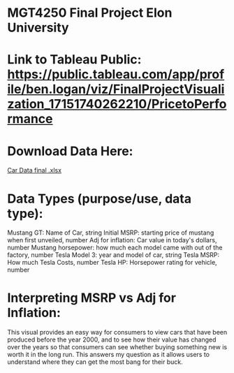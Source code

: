 # MGT4250 Final Project Elon University
# Link to Tableau Public: https://public.tableau.com/app/profile/ben.logan/viz/FinalProjectVisualization_17151740262210/PricetoPerformance

# Download Data Here:
[Car Data final .xlsx](https://github.com/bcvlogan/MGT4250Project/files/15250672/Car.Data.final.xlsx)
# Data Types (purpose/use, data type):
Mustang GT: Name of Car, string
Initial MSRP: starting price of mustang when first unveiled, number
Adj for inflation: Car value in today's dollars, number
Mustang horsepower: how much each model came with out of the factory, number
Tesla Model 3: year and model of car, string
Tesla MSRP: How much Tesla Costs, number
Tesla HP: Horsepower rating for vehicle, number

# Interpreting MSRP vs Adj for Inflation:
This visual provides an easy way for consumers to view cars that have been produced before the year 2000, and to see how their value has changed over the years so that consumers can see whether buying something new is worth it in the long run. This answers my question as it allows users to understand where they can get the most bang for their buck.

